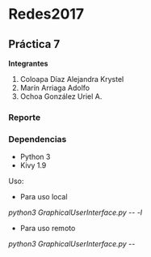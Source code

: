 # Redes2017

## Práctica 7

**Integrantes**

1. Coloapa Díaz Alejandra Krystel
2. Marín Arriaga Adolfo
3. Ochoa González Uriel A.

### Reporte



### Dependencias
* Python 3
* Kivy 1.9

Uso:

* Para uso local

*python3 GraphicalUserInterface.py -- -l*

* Para uso remoto

*python3 GraphicalUserInterface.py --*
